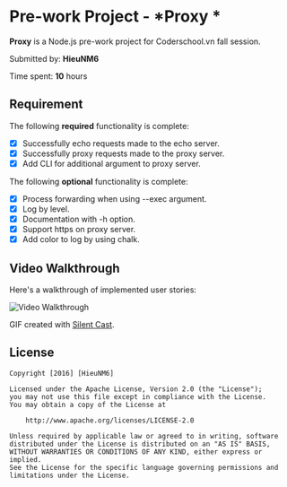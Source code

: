 # Pre-work Project - *Proxy *

**Proxy** is a Node.js pre-work project for Coderschool.vn fall session.

Submitted by: **HieuNM6**

Time spent: **10** hours

##  Requirement

The following **required** functionality is complete:


* [x] Successfully echo requests made to the echo server.
* [x] Successfully proxy requests made to the proxy server.
* [x] Add CLI for additional argument to proxy server.

The following **optional** functionality is complete:

* [x] Process forwarding when using --exec argument.
* [x] Log by level.
* [x] Documentation with -h option.
* [x] Support https on proxy server.
* [x] Add color to log by using chalk.

## Video Walkthrough 

Here's a walkthrough of implemented user stories:

![Video Walkthrough]()

GIF created with [Silent Cast](https://github.com/colinkeenan/silentcast).


## License

    Copyright [2016] [HieuNM6]

    Licensed under the Apache License, Version 2.0 (the "License");
    you may not use this file except in compliance with the License.
    You may obtain a copy of the License at

        http://www.apache.org/licenses/LICENSE-2.0

    Unless required by applicable law or agreed to in writing, software
    distributed under the License is distributed on an "AS IS" BASIS,
    WITHOUT WARRANTIES OR CONDITIONS OF ANY KIND, either express or implied.
    See the License for the specific language governing permissions and
    limitations under the License.
